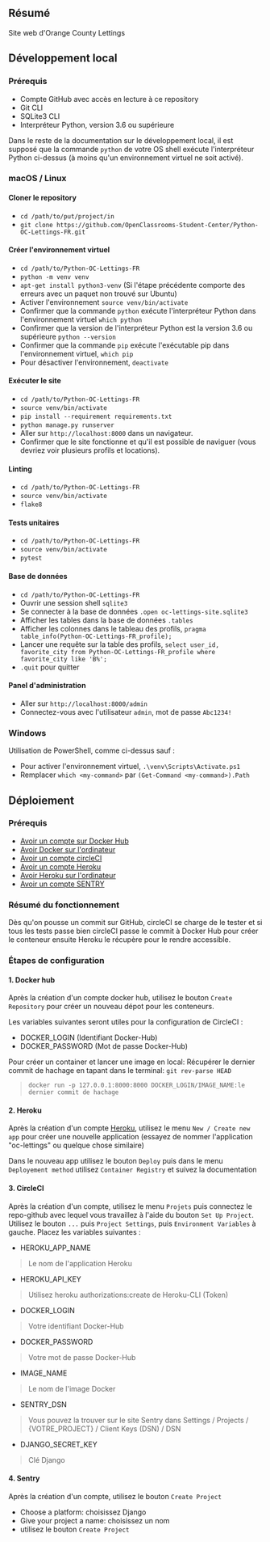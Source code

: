 ## Résumé

Site web d'Orange County Lettings

## Développement local

### Prérequis

- Compte GitHub avec accès en lecture à ce repository
- Git CLI
- SQLite3 CLI
- Interpréteur Python, version 3.6 ou supérieure

Dans le reste de la documentation sur le développement local, il est supposé que la commande `python` de votre OS shell exécute l'interpréteur Python ci-dessus (à moins qu'un environnement virtuel ne soit activé).

### macOS / Linux

#### Cloner le repository

- `cd /path/to/put/project/in`
- `git clone https://github.com/OpenClassrooms-Student-Center/Python-OC-Lettings-FR.git`

#### Créer l'environnement virtuel

- `cd /path/to/Python-OC-Lettings-FR`
- `python -m venv venv`
- `apt-get install python3-venv` (Si l'étape précédente comporte des erreurs avec un paquet non trouvé sur Ubuntu)
- Activer l'environnement `source venv/bin/activate`
- Confirmer que la commande `python` exécute l'interpréteur Python dans l'environnement virtuel
`which python`
- Confirmer que la version de l'interpréteur Python est la version 3.6 ou supérieure `python --version`
- Confirmer que la commande `pip` exécute l'exécutable pip dans l'environnement virtuel, `which pip`
- Pour désactiver l'environnement, `deactivate`

#### Exécuter le site

- `cd /path/to/Python-OC-Lettings-FR`
- `source venv/bin/activate`
- `pip install --requirement requirements.txt`
- `python manage.py runserver`
- Aller sur `http://localhost:8000` dans un navigateur.
- Confirmer que le site fonctionne et qu'il est possible de naviguer (vous devriez voir plusieurs profils et locations).

#### Linting

- `cd /path/to/Python-OC-Lettings-FR`
- `source venv/bin/activate`
- `flake8`

#### Tests unitaires

- `cd /path/to/Python-OC-Lettings-FR`
- `source venv/bin/activate`
- `pytest`

#### Base de données

- `cd /path/to/Python-OC-Lettings-FR`
- Ouvrir une session shell `sqlite3`
- Se connecter à la base de données `.open oc-lettings-site.sqlite3`
- Afficher les tables dans la base de données `.tables`
- Afficher les colonnes dans le tableau des profils, `pragma table_info(Python-OC-Lettings-FR_profile);`
- Lancer une requête sur la table des profils, `select user_id, favorite_city from
  Python-OC-Lettings-FR_profile where favorite_city like 'B%';`
- `.quit` pour quitter

#### Panel d'administration

- Aller sur `http://localhost:8000/admin`
- Connectez-vous avec l'utilisateur `admin`, mot de passe `Abc1234!`

### Windows

Utilisation de PowerShell, comme ci-dessus sauf :

- Pour activer l'environnement virtuel, `.\venv\Scripts\Activate.ps1` 
- Remplacer `which <my-command>` par `(Get-Command <my-command>).Path`

## Déploiement

### Prérequis

- [Avoir un compte sur Docker Hub](https://hub.docker.com/)
- [Avoir Docker sur l'ordinateur](https://www.docker.com/get-started/)
- [Avoir un compte circleCI](https://circleci.com/)
- [Avoir un compte Heroku](https://signup.heroku.com/)
- [Avoir Heroku sur l'ordinateur](https://devcenter.heroku.com/articles/heroku-cli)
- [Avoir un compte SENTRY](https://sentry.io/auth/login/)


### Résumé du fonctionnement
Dès qu'on pousse un commit sur GitHub, circleCI se charge de le tester et si tous les tests passe bien circleCI passe le commit à Docker Hub pour créer le conteneur ensuite Heroku le récupère pour le rendre accessible.

### Étapes de configuration

#### 1. Docker hub

Après la création d'un compte docker hub, utilisez le bouton ```Create Repository``` pour créer un nouveau dépot pour les conteneurs.

Les variables suivantes seront utiles pour la configuration de CircleCI :

- DOCKER_LOGIN (Identifiant Docker-Hub)
- DOCKER_PASSWORD (Mot de passe Docker-Hub)

Pour créer un container et lancer une image en local:
Récupérer le dernier commit de hachage en tapant dans le terminal:
```git rev-parse HEAD```
> ```docker run -p 127.0.0.1:8000:8000 DOCKER_LOGIN/IMAGE_NAME:le dernier commit de hachage```

#### 2. Heroku

Après la création d'un compte [Heroku](https://signup.heroku.com/), utilisez le menu ```New / Create new app``` pour créer une nouvelle application (essayez de nommer l'application "oc-lettings" ou quelque chose similaire)

Dans le nouveau app utilisez le bouton ```Deploy``` puis dans le menu ```Deployement method``` utilisez ```Container Registry``` et suivez la documentation

#### 3. CircleCI

Après la création d'un compte, utilisez le menu ``Projets`` puis connectez le repo-github avec lequel vous travaillez à l'aide du bouton ``Set Up Project``.
Utilisez le bouton ```...``` puis ``Project Settings``, puis ``Environment Variables`` à gauche.
Placez les variables suivantes :

- HEROKU_APP_NAME
> Le nom de l'application Heroku

- HEROKU_API_KEY
> Utilisez heroku authorizations:create de Heroku-CLI (Token)

- DOCKER_LOGIN
> Votre identifiant Docker-Hub

- DOCKER_PASSWORD
> Votre mot de passe Docker-Hub

- IMAGE_NAME
> Le nom de l'image Docker

- SENTRY_DSN
> Vous pouvez la trouver sur le site Sentry dans Settings / Projects / {VOTRE_PROJECT} / Client Keys (DSN) / DSN

- DJANGO_SECRET_KEY
> Clé Django

#### 4. Sentry

Après la création d'un compte, utilisez le bouton ``Create Project``
- Choose a platform: choisissez Django
- Give your project a name: choisissez un nom
- utilisez le bouton ```Create Project``` 
